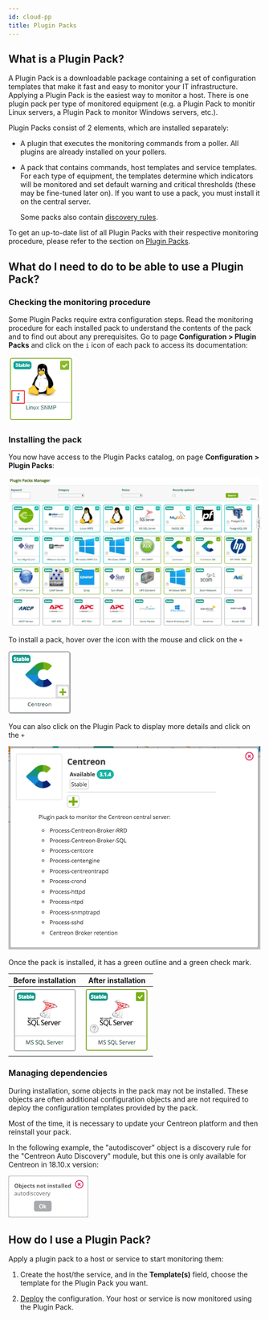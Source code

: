 ```yaml
---
id: cloud-pp
title: Plugin Packs
---
```


## What is a Plugin Pack?

A Plugin Pack is a downloadable package containing a set of configuration
templates that make it fast and easy to monitor your IT infrastructure.
Applying a Plugin Pack is the easiest way to monitor a host. There is one plugin pack per type of monitored equipment (e.g. a Plugin Pack to monitir Linux servers, a Plugin Pack to monitor Windows servers, etc.).

Plugin Packs consist of 2 elements, which are installed separately:

- A plugin that executes the monitoring commands from a poller. All plugins are 
already installed on your pollers.

- A pack that contains commands, host templates and service templates. 
For each type of equipment,
 the templates determine which indicators will be
monitored and set default warning and critical thresholds (these may be
fine-tuned later on). If you want to use a pack, you must install it on the central server.

  Some packs also contain [discovery rules](discovery/introduction).

To get an up-to-date list of all Plugin Packs with their respective monitoring
procedure, please refer to the section on [Plugin Packs](../integrations/plugin-packs/introduction).

## What do I need to do to be able to use a Plugin Pack?

### Checking the monitoring procedure

Some Plugin Packs require extra configuration steps. Read the monitoring procedure for each installed pack
to understand the contents of the pack and to find out about any prerequisites. Go to page **Configuration > Plugin Packs** and click on the ``i`` icon of each pack to access its documentation:

![image](../assets/configuration/pluginpacks/doc.png)

### Installing the pack

You now have access to the Plugin Packs catalog, on page **Configuration > Plugin Packs**:

![image](../assets/configuration/pluginpacks/pp_list.png)

To install a pack, hover over the icon with the mouse and click on the ``+``

![image](../assets/configuration/pluginpacks/install_pp.png)

You can also click on the Plugin Pack to display more details and click on the ``+``

![image](../assets/configuration/pluginpacks/install_pp_2.png)

Once the pack is installed, it has a green outline and a green check mark.

| **Before installation**                                          | **After installation**                                          |
| ---------------------------------------------------------------- | --------------------------------------------------------------- |
| ![image](../assets/configuration/pluginpacks/before_install.png) | ![image](../assets/configuration/pluginpacks/after_install.png) |


### Managing dependencies

During installation, some objects in the pack may not be installed. These objects are often additional configuration
objects and are not required to deploy the configuration templates provided by the pack.

Most of the time, it is necessary to update your Centreon platform and then reinstall your pack.

In the following example, the "autodiscover" object is a discovery rule for the "Centreon Auto Discovery" module, but
this one is only available for Centreon in 18.10.x version:

![image](../assets/configuration/pluginpacks/objects_not_installed.png)

## How do I use a Plugin Pack?

Apply a plugin pack to a host or service to start monitoring them:

1. Create the host/the service, and in the **Template(s)** field, choose the template for the Plugin Pack you want.

2. [Deploy](monitoring-servers/deploying-a-configuration) the configuration. Your host or service is now monitored using the Plugin Pack.